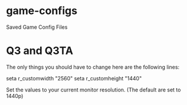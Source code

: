 # game-configs
Saved Game Config Files

# Q3 and Q3TA
The only things you should have to change here are the following lines:

seta r_customwidth "2560" seta r_customheight "1440"

Set the values to your current monitor resolution. (The default are set to 1440p)
